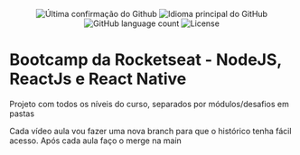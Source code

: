 <p align="center">
  
  <img alt = "Última confirmação do Github" src="https://img.shields.io/github/last-commit/rodrigoprobst/bootcamp">
  <img alt = "Idioma principal do GitHub" src="https://img.shields.io/github/languages/top/rodrigoprobst/bootcamp">
  <img alt="GitHub language count" src="https://img.shields.io/github/languages/count/rodrigoprobst/bootcamp">
  <img alt="License" src="https://img.shields.io/badge/license-MIT-%2304D361">
</p>

# Bootcamp da Rocketseat -  NodeJS, ReactJs e React Native

Projeto com todos os níveis do curso, separados por módulos/desafios em pastas

Cada vídeo aula vou fazer uma nova branch para que o histórico tenha fácil acesso. Após cada aula faço o merge na main


